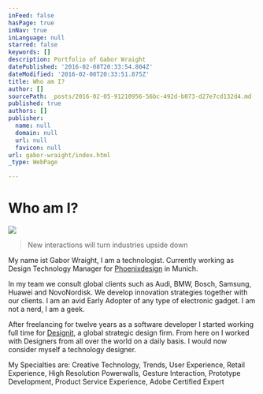 ```yaml
---
inFeed: false
hasPage: true
inNav: true
inLanguage: null
starred: false
keywords: []
description: Portfolio of Gabor Wraight
datePublished: '2016-02-08T20:33:54.804Z'
dateModified: '2016-02-08T20:33:51.875Z'
title: Who am I?
author: []
sourcePath: _posts/2016-02-05-91210956-56bc-492d-b073-d27e7cd132d4.md
published: true
authors: []
publisher:
  name: null
  domain: null
  url: null
  favicon: null
url: gabor-wraight/index.html
_type: WebPage

---
```

# Who am I?
![](https://the-grid-user-content.s3-us-west-2.amazonaws.com/f784dc22-b5a0-4c87-a2d5-aa2f0a4549bd.jpg)

> New interactions will turn industries upside down

My name ist Gabor Wraight, I am a technologist. Currently working as Design Technology Manager for [Phoenixdesign][0] in Munich.

In my team we consult global clients such as Audi, BMW, Bosch, Samsung, Huawei and NovoNordisk. We develop innovation strategies together with our clients. I am an avid Early Adopter of any type of electronic gadget. I am not a nerd, I am a geek.

After freelancing for twelve years as a software developer I started working full time for [Designit][1], a global strategic design firm. From here on I worked with Designers from all over the world on a daily basis. I would now consider myself a technology designer.

My Specialties are: Creative Technology, Trends, User Experience, Retail Experience, High Resolution Powerwalls, Gesture Interaction, Prototype Development, Product Service Experience, Adobe Certified Expert

[0]: www.phoenixdesign.de
[1]: www.designit.com